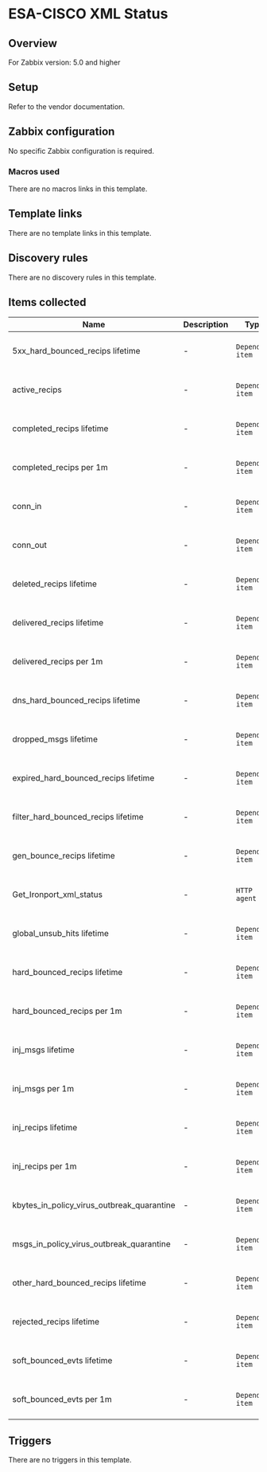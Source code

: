 # ESA-CISCO XML Status

## Overview

For Zabbix version: 5.0 and higher

## Setup

Refer to the vendor documentation.

## Zabbix configuration

No specific Zabbix configuration is required.

### Macros used

There are no macros links in this template.

## Template links

There are no template links in this template.

## Discovery rules

There are no discovery rules in this template.

## Items collected

|Name|Description|Type|Key and additional info|
|----|-----------|----|----|
|5xx_hard_bounced_recips lifetime|<p>-</p>|`Dependent item`|5xx_hard_bounced_recips<p>Update: 0</p>|
|active_recips|<p>-</p>|`Dependent item`|active_recips<p>Update: 0</p>|
|completed_recips lifetime|<p>-</p>|`Dependent item`|completed_recips<p>Update: 0</p>|
|completed_recips per 1m|<p>-</p>|`Dependent item`|completed_recips_last_1_min<p>Update: 0</p>|
|conn_in|<p>-</p>|`Dependent item`|conn_in<p>Update: 0</p>|
|conn_out|<p>-</p>|`Dependent item`|conn_out<p>Update: 0</p>|
|deleted_recips  lifetime|<p>-</p>|`Dependent item`|deleted_recips<p>Update: 0</p>|
|delivered_recips  lifetime|<p>-</p>|`Dependent item`|delivered_recips<p>Update: 0</p>|
|delivered_recips per 1m|<p>-</p>|`Dependent item`|delivered_recips_last_1_min<p>Update: 0</p>|
|dns_hard_bounced_recips  lifetime|<p>-</p>|`Dependent item`|dns_hard_bounced_recips<p>Update: 0</p>|
|dropped_msgs  lifetime|<p>-</p>|`Dependent item`|dropped_msgs<p>Update: 0</p>|
|expired_hard_bounced_recips  lifetime|<p>-</p>|`Dependent item`|expired_hard_bounced_recips<p>Update: 0</p>|
|filter_hard_bounced_recips  lifetime|<p>-</p>|`Dependent item`|filter_hard_bounced_recips<p>Update: 0</p>|
|gen_bounce_recips  lifetime|<p>-</p>|`Dependent item`|gen_bounce_recips<p>Update: 0</p>|
|Get_Ironport_xml_status|<p>-</p>|`HTTP agent`|Get_Ironport_xml_status<p>Update: 5m</p>|
|global_unsub_hits  lifetime|<p>-</p>|`Dependent item`|global_unsub_hits<p>Update: 0</p>|
|hard_bounced_recips  lifetime|<p>-</p>|`Dependent item`|hard_bounced_recips<p>Update: 0</p>|
|hard_bounced_recips per 1m|<p>-</p>|`Dependent item`|hard_bounced_recips_last_1_min<p>Update: 0</p>|
|inj_msgs  lifetime|<p>-</p>|`Dependent item`|inj_msgs<p>Update: 0</p>|
|inj_msgs per 1m|<p>-</p>|`Dependent item`|inj_msgs_last_1_min<p>Update: 0</p>|
|inj_recips  lifetime|<p>-</p>|`Dependent item`|inj_recips<p>Update: 0</p>|
|inj_recips per 1m|<p>-</p>|`Dependent item`|inj_recips_last_1_min<p>Update: 0</p>|
|kbytes_in_policy_virus_outbreak_quarantine|<p>-</p>|`Dependent item`|kbytes_in_policy_virus_outbreak_quarantine<p>Update: 0</p>|
|msgs_in_policy_virus_outbreak_quarantine|<p>-</p>|`Dependent item`|msgs_in_policy_virus_outbreak_quarantine<p>Update: 0</p>|
|other_hard_bounced_recips  lifetime|<p>-</p>|`Dependent item`|other_hard_bounced_recips<p>Update: 0</p>|
|rejected_recips  lifetime|<p>-</p>|`Dependent item`|rejected_recips<p>Update: 0</p>|
|soft_bounced_evts  lifetime|<p>-</p>|`Dependent item`|soft_bounced_evts<p>Update: 0</p>|
|soft_bounced_evts per 1m|<p>-</p>|`Dependent item`|soft_bounced_evts_last_1_min<p>Update: 0</p>|
## Triggers

There are no triggers in this template.

